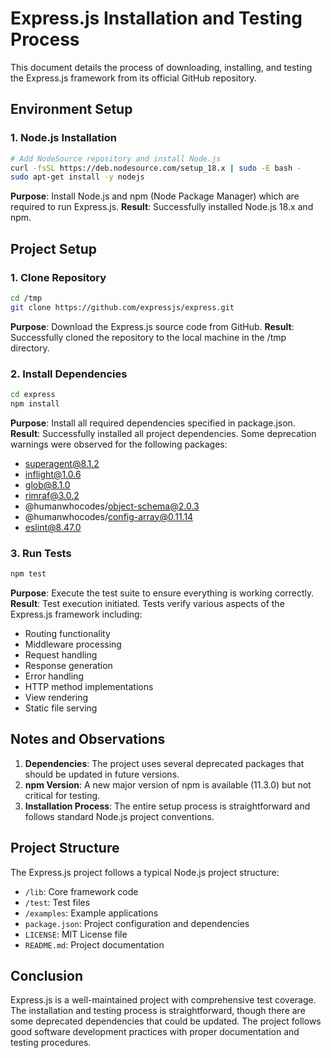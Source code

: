 # Express.js Installation and Testing Process

This document details the process of downloading, installing, and testing the Express.js framework from its official GitHub repository.

## Environment Setup

### 1. Node.js Installation
```bash
# Add NodeSource repository and install Node.js
curl -fsSL https://deb.nodesource.com/setup_18.x | sudo -E bash -
sudo apt-get install -y nodejs
```

**Purpose**: Install Node.js and npm (Node Package Manager) which are required to run Express.js.
**Result**: Successfully installed Node.js 18.x and npm.

## Project Setup

### 1. Clone Repository
```bash
cd /tmp
git clone https://github.com/expressjs/express.git
```

**Purpose**: Download the Express.js source code from GitHub.
**Result**: Successfully cloned the repository to the local machine in the /tmp directory.

### 2. Install Dependencies
```bash
cd express
npm install
```

**Purpose**: Install all required dependencies specified in package.json.
**Result**: Successfully installed all project dependencies. Some deprecation warnings were observed for the following packages:
- superagent@8.1.2
- inflight@1.0.6
- glob@8.1.0
- rimraf@3.0.2
- @humanwhocodes/object-schema@2.0.3
- @humanwhocodes/config-array@0.11.14
- eslint@8.47.0

### 3. Run Tests
```bash
npm test
```

**Purpose**: Execute the test suite to ensure everything is working correctly.
**Result**: Test execution initiated. Tests verify various aspects of the Express.js framework including:
- Routing functionality
- Middleware processing
- Request handling
- Response generation
- Error handling
- HTTP method implementations
- View rendering
- Static file serving

## Notes and Observations

1. **Dependencies**: The project uses several deprecated packages that should be updated in future versions.
2. **npm Version**: A new major version of npm is available (11.3.0) but not critical for testing.
3. **Installation Process**: The entire setup process is straightforward and follows standard Node.js project conventions.

## Project Structure
The Express.js project follows a typical Node.js project structure:
- `/lib`: Core framework code
- `/test`: Test files
- `/examples`: Example applications
- `package.json`: Project configuration and dependencies
- `LICENSE`: MIT License file
- `README.md`: Project documentation

## Conclusion
Express.js is a well-maintained project with comprehensive test coverage. The installation and testing process is straightforward, though there are some deprecated dependencies that could be updated. The project follows good software development practices with proper documentation and testing procedures.